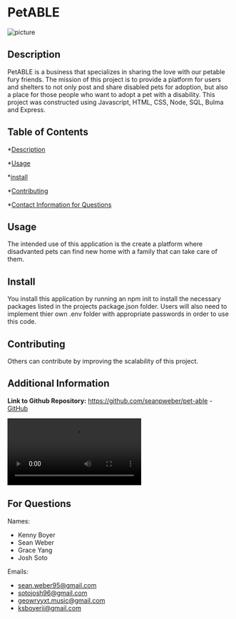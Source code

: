 # PetABLE  

![picture](client/punlic/images/petable.png)

 ## Description

 PetABLE is a business that specializes in sharing the love with our petable fury friends. The mission of this project is to provide a platform for users and shelters to not only post and share disabled pets for adoption, but also a place for those people who want to adopt a pet with a disability. This project was constructed using Javascript, HTML, CSS, Node, SQL, Bulma and Express.

 ## Table of Contents

 

 *[Description](#description)

 *[Usage](#usage)

 *[install](#install)

 *[Contributing](#contributing)

 *[Contact Information for Questions](#for-questions)


 ## Usage

 The intended use of this application is the create a platform where disadvanted pets can find new home with a family that can take care of them.

 ## Install

 You install this application by running an npm init to install the necessary packages listed in the projects package.json folder. Users will also need to implement thier own .env folder with appropriate passwords in order to use this code.

 ## Contributing

 Others can contribute by improving the scalability of this project.

 ## Additional Information

 **Link to Github Repository:**
https://github.com/seanpweber/pet-able -
[GitHub](https://github.com/seanpweber/pet-able)

![](https://cunycfsfpt012-cls3656.slack.com/files/U01KDAXL9HS/F021CHRN64C/project2-_mockup-prototype101.mov)

 ## For Questions

 Names:

 - Kenny Boyer
 - Sean Weber
 - Grace Yang
 - Josh Soto

 Emails:

 - sean.weber95@gmail.com 
 - sotojosh96@gmail.com 
 - geowryyxt.music@gmail.com 
 - ksboyerii@gmail.com




